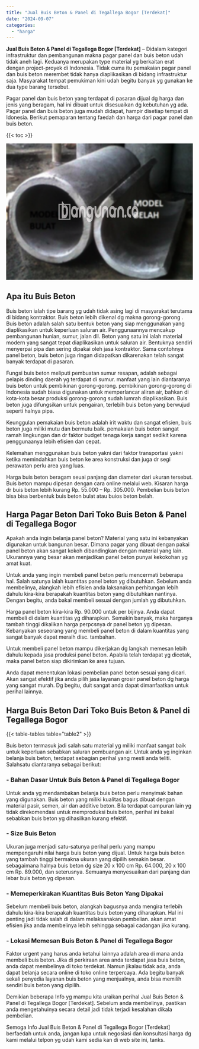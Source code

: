 ```yaml
---
title: "Jual Buis Beton & Panel di Tegallega Bogor [Terdekat]"
date: "2024-09-07"
categories: 
  - "harga"
---
```


**Jual Buis Beton & Panel di Tegallega Bogor \[Terdekat\]** – Didalam kategori infrastruktur dan pembangunan makna pagar panel dan buis beton udah tidak aneh lagi. Keduanya merupakan type material yg berkaitan erat dengan project-proyek di Indonesia. Tidak cuma itu pemakaian pagar panel dan buis beton merembet tidak hanya diaplikasikan di bidang infrastruktur saja. Masyarakat tempat pemukiman kini udah begitu banyak yg gunakan ke dua type barang tersebut.

Pagar panel dan buis beton yang terdapat di pasaran dijual dg harga dan jenis yang beragam, hal ini dibuat untuk disesuaikan dg kebutuhan yg ada. Pagar panel dan buis beton juga mudah didapat, hampir disetiap tempat di Idonesia. Berikut pemaparan tentang faedah dan harga dari pagar panel dan buis beton.

{{< toc >}}

![Jual Buis Beton & Panel di Tegallega Bogor [Terdekat]](/images/jual-panel-buis-beton-murah-08.png)

## Apa itu Buis Beton

Buis beton ialah tipe barang yg udah tidak asing lagi di masyarakat terutama di bidang kontraktor. Buis beton lebih dikenal dg makna gorong-gorong . Buis beton adalah salah satu bentuk beton yang siap menggunakan yang diaplikasikan untuk keperluan saluran air. Penggunaannya mencakup pembangunan hunian, sumur, jalan dll. Beton yang satu ini ialah material modern yang sangat tepat diaplikasikan untuk saluran air. Bentuknya sendiri menyerpai pipa dan sering dipakai oleh jasa kontraktor. Sama contohnya panel beton, buis beton juga ringan didapatkan dikarenakan telah sangat banyak terdapat di pasaran.

Fungsi buis beton meliputi pembuatan sumur resapan, adalah sebagai pelapis dinding daerah yg terdapat di sumur. manfaat yang lain diantaranya buis beton untuk pembikinan gorong-gorong. pembikinan gorong-gorong di Indonesia sudah biasa digunakan untuk memperlancar aliran air, bahkan di kota-kota besar produksi gorong-gorong sudah lumrah diaplikasikan. Buis beton juga difungsikan untuk pengairan, terlebih buis beton yang berwujud seperti halnya pipa.

Keunggulan pemakaian buis beton adalah irit waktu dan sangat efisien, buis beton juga miliki mutu dan bermutu baik. pemakaian buis beton sangat ramah lingkungan dan dr faktor budget tenaga kerja sangat sedikit karena penggunaanya lebih efisien dan cepat.

Kelemahan menggunakan buis beton yakni dari faktor transportasi yakni ketika memindahkan buis beton ke area konstruksi dan juga dr segi perawatan perlu area yang luas.

Harga buis beton beragam seuai panjang dan diameter dari ukuran tersebut. Buis beton mampu dipesan dengan cara online melalui web. Kisaran harga dr buis beton lebih kurang Rp. 55.000 – Rp. 305.000. Pembelian buis beton bisa bisa berbentuk buis beton bulat atau buios beton belah.

## Harga Pagar Beton Dari Toko Buis Beton & Panel di Tegallega Bogor

Apakah anda ingin belanja panel beton? Material yang satu ini kebanyakan digunakan untuk bangunan besar. Dimana pagar yang dibuat dengan pakai panel beton akan sangat kokoh dibandingkan dengan material yang lain. Ukurannya yang besar akan menjadikan panel beton punyai kekokohan yg amat kuat.

Untuk anda yang ingin membeli panel beton perlu mencermati beberapa hal. Salah satunya ialah kuantitas panel beton yg dibutuhkan. Sebelum anda membelinya, alangkah lebih efisien anda laksanakan perhitungan lebih dahulu kira-kira berapakah kuantitas beton yang dibutuhkan nantinya. Dengan begitu, anda bakal membeli sesuai dengan jumlah yg dibutuhkan.

Harga panel beton kira-kira Rp. 90.000 untuk per bijinya. Anda dapat membeli di dalam kuantitas yg diharapkan. Semakin banyak, maka harganya tambah tinggi dikalikan harga perpcsnya dr panel beton yg dipesan. Kebanyakan seseorang yang membeli panel beton di dalam kuantitas yang sangat banyak dapat meraih disc. tambahan.

Untuk membeli panel beton mampu dikerjakan dg langkah memesan lebih dahulu kepada jasa produksi panel beton. Apabila telah terdapat yg dicetak, maka panel beton siap dikirimkan ke area tujuan.

Anda dapat menentukan lokasi pembelian panel beton sesuai yang dicari. Akan sangat efektif jika anda pilih jasa layanan grosir panel beton dg harga yang sangat murah. Dg begitu, duit sangat anda dapat dimanfaatkan untuk perihal lainnya.

## Harga Buis Beton Dari Toko Buis Beton & Panel di Tegallega Bogor

{{< table-tables table="table2" >}}

Buis beton termasuk jadi salah satu material yg miliki manfaat sangat baik untuk keperluan sebabkan saluran pembuangan air. Untuk anda yg inginkan belanja buis beton, terdapat sebagian perihal yang mesti anda teliti. Salahsatu diantaranya sebagai berikut:

### \- Bahan Dasar Untuk Buis Beton & Panel di Tegallega Bogor

Untuk anda yg mendambakan belanja buis beton perlu menyimak bahan yang digunakan. Buis beton yang miliki kualitas bagus dibuat dengan material pasir, semen, air dan additive beton. Bila terdapat campuran lain yg tidak direkomendasi untuk memproduksi buis beton, perihal ini bakal sebabkan buis beton yg dihasilkan kurang efektif.

### \- Size Buis Beton

Ukuran juga menjadi satu-satunya perihal perlu yang mampu mempengaruhi nilai harga buis beton yang dijual. Untuk harga buis beton yang tambah tinggi bermakna ukuran yang dipilih semakin besar. sebagaimana halnya buis beton dg size 20 x 100 cm Rp. 64.000, 20 x 100 cm Rp. 89.000, dan seterusnya. Semuanya menyesuaikan dari panjang dan lebar buis beton yg dipesan.

### \- Memeperkirakan Kuantitas Buis Beton Yang Dipakai

Sebelum membeli buis beton, alangkah bagusnya anda mengira terlebih dahulu kira-kira berapakah kuantitas buis beton yang diharapkan. Hal ini penting jadi tidak salah di dalam melaksanakan pembelian. akan amat efisien jika anda membelinya lebih sehingga sebagai cadangan jika kurang.

### \- Lokasi Memesan Buis Beton & Panel di Tegallega Bogor

Faktor urgent yang harus anda ketahui lainnya adalah area di mana anda membeli buis beton. Jika di perkiraan area anda terdapat jasa buis beton, anda dapat membelinya di toko terdekat. Namun jikalau tidak ada, anda dapat belanja secara online di toko online terpercaya. Ada begitu banyak sekali penyedia layanan buis beton yang menjualnya, anda bisa memilih sendiri buis beton yang dipilih.

Demikian beberapa Info yg mampu kita uraikan perihal Jual Buis Beton & Panel di Tegallega Bogor \[Terdekat\]. Sebelum anda membelinya, pastikan anda mengetahuinya secara detail jadi tidak terjadi kesalahan dikala pembelian.

Semoga Info Jual Buis Beton & Panel di Tegallega Bogor \[Terdekat\] berfaedah untuk anda, jangan lupa untuk negosiasi dan konsultasi harga dg kami melalui telpon yg udah kami sedia kan di web site ini, tanks.
